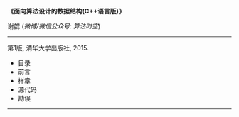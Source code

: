 **《面向算法设计的数据结构(C++语言版)》**

谢勰 (*微博/微信公众号: 算法时空*)

---

第1版, 清华大学出版社, 2015.

- 目录 
- 前言 
- 样章 
- 源代码 
- 勘误  

---
